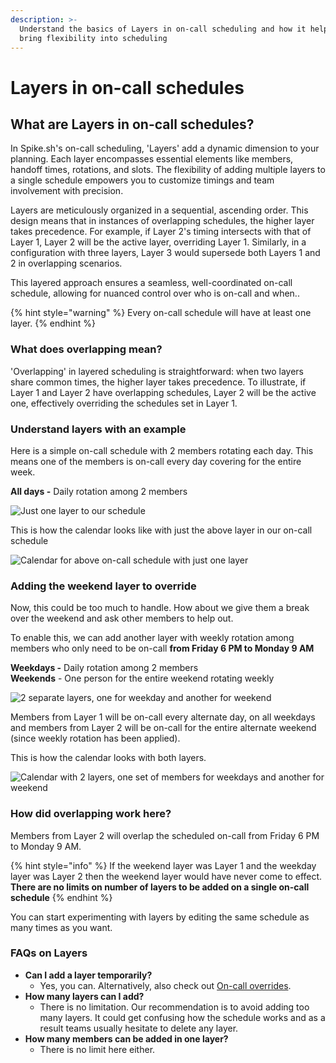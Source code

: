 ```yaml
---
description: >-
  Understand the basics of Layers in on-call scheduling and how it helps you
  bring flexibility into scheduling
---
```


# Layers in on-call schedules

## What are Layers in on-call schedules?

In Spike.sh's on-call scheduling, 'Layers' add a dynamic dimension to your planning. Each layer encompasses essential elements like members, handoff times, rotations, and slots. The flexibility of adding multiple layers to a single schedule empowers you to customize timings and team involvement with precision.

Layers are meticulously organized in a sequential, ascending order. This design means that in instances of overlapping schedules, the higher layer takes precedence. For example, if Layer 2's timing intersects with that of Layer 1, Layer 2 will be the active layer, overriding Layer 1. Similarly, in a configuration with three layers, Layer 3 would supersede both Layers 1 and 2 in overlapping scenarios.

This layered approach ensures a seamless, well-coordinated on-call schedule, allowing for nuanced control over who is on-call and when..&#x20;

{% hint style="warning" %}
Every on-call schedule will have at least one layer.
{% endhint %}

### What does overlapping mean?

'Overlapping' in layered scheduling is straightforward: when two layers share common times, the higher layer takes precedence. To illustrate, if Layer 1 and Layer 2 have overlapping schedules, Layer 2 will be the active one, effectively overriding the schedules set in Layer 1.

### Understand layers with an example

Here is a simple on-call schedule with 2 members rotating each day. This means one of the members is on-call every day covering for the entire week.&#x20;

**All days -** Daily rotation among 2 members&#x20;

![Just one layer to our schedule](../.gitbook/assets/layer-1.png)

This is how the calendar looks like with just the above layer in our on-call schedule

![Calendar for above on-call schedule with just one layer](<../.gitbook/assets/oncall-update-after-another-layer-e.png>)

### Adding the weekend layer to override

Now, this could be too much to handle. How about we give them a break over the weekend and ask other members to help out.&#x20;

To enable this, we can add another layer with weekly rotation among members who only need to be on-call **from Friday 6 PM to Monday 9 AM**

**Weekdays -** Daily rotation among 2 members \
**Weekends** - One person for the entire weekend rotating weekly

![2 separate layers, one for weekday and another for weekend](../.gitbook/assets/weekday-weekend-desc.png)

Members from Layer 1 will be on-call every alternate day, on all weekdays and members from Layer 2 will be on-call for the entire alternate weekend (since weekly rotation has been applied).&#x20;

This is how the calendar looks with both layers.&#x20;

![Calendar with 2 layers, one set of members for weekdays and another for weekend](<../.gitbook/assets/image (68).png>)

### **How did overlapping work here?**

Members from Layer 2 will overlap the scheduled on-call from Friday 6 PM to Monday 9 AM.&#x20;

{% hint style="info" %}
If the weekend layer was Layer 1 and the weekday layer was Layer 2 then the weekend layer would have never come to effect. **There are no limits on number of layers to be added on a single on-call schedule**
{% endhint %}

You can start experimenting with layers by editing the same schedule as many times as you want.&#x20;

### FAQs on Layers

* **Can I add a layer temporarily?**
  * Yes, you can. Alternatively, also check out [On-call overrides](https://docs.spike.sh/oncall-schedules/override-an-on-call).&#x20;
* **How many layers can I add?**
  * There is no limitation. Our recommendation is to avoid adding too many layers. It could get confusing how the schedule works and as a result teams usually hesitate to delete any layer.&#x20;
* **How many members can be added in one layer?**
  * There is no limit here either.&#x20;











